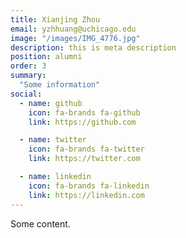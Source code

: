 ```yaml
---
title: Xianjing Zhou
email: yzhhuang@uchicago.edu
image: "/images/IMG_4776.jpg"
description: this is meta description
position: alumni
order: 3
summary:
  "Some information"
social:
  - name: github
    icon: fa-brands fa-github
    link: https://github.com

  - name: twitter
    icon: fa-brands fa-twitter
    link: https://twitter.com

  - name: linkedin
    icon: fa-brands fa-linkedin
    link: https://linkedin.com
---
```


Some content.
 
